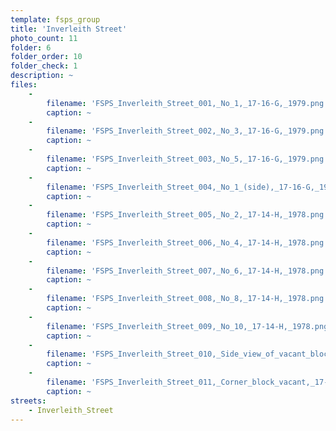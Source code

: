 ```yaml
---
template: fsps_group
title: 'Inverleith Street'
photo_count: 11
folder: 6
folder_order: 10
folder_check: 1
description: ~
files:
    -
        filename: 'FSPS_Inverleith_Street_001,_No_1,_17-16-G,_1979.png'
        caption: ~
    -
        filename: 'FSPS_Inverleith_Street_002,_No_3,_17-16-G,_1979.png'
        caption: ~
    -
        filename: 'FSPS_Inverleith_Street_003,_No_5,_17-16-G,_1979.png'
        caption: ~
    -
        filename: 'FSPS_Inverleith_Street_004,_No_1_(side),_17-16-G,_1979.png'
        caption: ~
    -
        filename: 'FSPS_Inverleith_Street_005,_No_2,_17-14-H,_1978.png'
        caption: ~
    -
        filename: 'FSPS_Inverleith_Street_006,_No_4,_17-14-H,_1978.png'
        caption: ~
    -
        filename: 'FSPS_Inverleith_Street_007,_No_6,_17-14-H,_1978.png'
        caption: ~
    -
        filename: 'FSPS_Inverleith_Street_008,_No_8,_17-14-H,_1978.png'
        caption: ~
    -
        filename: 'FSPS_Inverleith_Street_009,_No_10,_17-14-H,_1978.png'
        caption: ~
    -
        filename: 'FSPS_Inverleith_Street_010,_Side_view_of_vacant_block_from_Jenkin_St,_17-14-H,_1978.png'
        caption: ~
    -
        filename: 'FSPS_Inverleith_Street_011,_Corner_block_vacant,_17-14-H,_1978.png'
        caption: ~
streets:
    - Inverleith_Street
---
```

